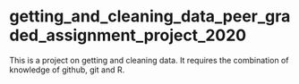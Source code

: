 # getting_and_cleaning_data_peer_graded_assignment_project_2020
This is a project on  getting and cleaning data. It requires the combination of knowledge of github, git and R. 
